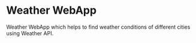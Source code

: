 # Weather WebApp

Weather WebApp which helps to find weather conditions of different cities using Weather API.
